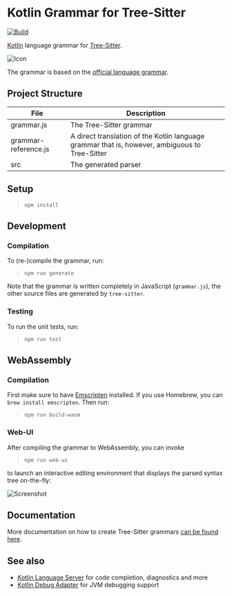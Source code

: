 # Kotlin Grammar for Tree-Sitter

[![Build](https://github.com/fwcd/tree-sitter-kotlin/actions/workflows/build.yml/badge.svg)](https://github.com/fwcd/tree-sitter-kotlin/actions/workflows/build.yml)

[Kotlin](https://kotlinlang.org) language grammar for [Tree-Sitter](http://tree-sitter.github.io/tree-sitter/).

![Icon](Icon128.png)

The grammar is based on the [official language grammar](https://kotlinlang.org/docs/reference/grammar.html).

## Project Structure

| File | Description |
| ---- | ----------- |
| grammar.js | The Tree-Sitter grammar |
| grammar-reference.js | A direct translation of the Kotlin language grammar that is, however, ambiguous to Tree-Sitter |
| src | The generated parser |

## Setup

>`npm install`

## Development

### Compilation

To (re-)compile the grammar, run:

>`npm run generate`

Note that the grammar is written completely in JavaScript (`grammar.js`), the other source files are generated by `tree-sitter`.

### Testing

To run the unit tests, run:

>`npm run test`

## WebAssembly

### Compilation

First make sure to have [Emscripten](https://emscripten.org/) installed. If you use Homebrew, you can `brew install emscripten`. Then run:

>`npm run build-wasm`

### Web-UI

After compiling the grammar to WebAssembly, you can invoke

>`npm run web-ui`

to launch an interactive editing environment that displays the parsed syntax tree on-the-fly:

![Screenshot](web-ui-screenshot.png)

## Documentation

More documentation on how to create Tree-Sitter grammars [can be found here](https://tree-sitter.github.io/tree-sitter/creating-parsers).

## See also

* [Kotlin Language Server](https://github.com/fwcd/kotlin-language-server) for code completion, diagnostics and more
* [Kotlin Debug Adapter](https://github.com/fwcd/kotlin-debug-adapter) for JVM debugging support
